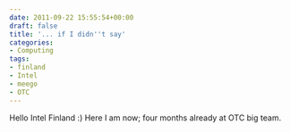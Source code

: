 ```yaml
---
date: 2011-09-22 15:55:54+00:00
draft: false
title: '... if I didn''t say'
categories:
- Computing
tags:
- finland
- Intel
- meego
- OTC
---
```


Hello Intel Finland :) Here I am now; four months already at OTC big team.

